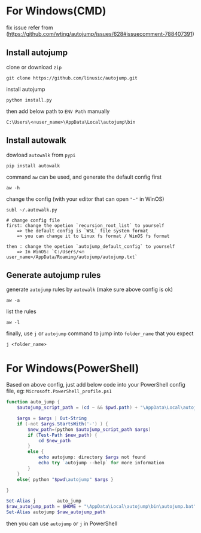 # For Windows(CMD)

fix issue refer from (https://github.com/wting/autojump/issues/628#issuecomment-788407391)

## Install autojump
clone or download `zip`
```shell
git clone https://github.com/linusic/autojump.git
```
install autojump
```shell
python install.py
```
then add below path to `ENV Path` manually
```shell
C:\Users\<🔥user_name>\AppData\Local\autojump\bin
```

## Install autowalk
dowload `autowalk` from `pypi`
```shell
pip install autowalk
```

command `aw` can be used, and generate the default config first
```shell
aw -h 
```

change the config (with your editor that can open `"~"` in WinOS)
```shell
subl ~/.autowalk.py
```

```shell
# change config file
first: change the opetion `recursion_root_list` to yourself
	=> the default config is `WSL` file system format
	=> you can change it to Linux fs format / WinOS fs format

then : change the opetion `autojump_default_config` to yourself
	=> In WinOS: `C:/Users/<🔥user_name>/AppData/Roaming/autojump/autojump.txt`
```

## Generate autojump rules
generate `autojump` rules by `autowalk` (make sure above config is ok)
```shell
aw -a
```

list the rules
```shell
aw -l
```


finally, use `j` or `autojump` command to jump into `folder_name` that you expect
```shell
j <folder_name>
```

# For Windows(PowerShell)
Based on above config, just add below code into your PowerShell config file, eg: `Microsoft.PowerShell_profile.ps1`

```powershell
function auto_jump {
    $autojump_script_path = (cd ~ && $pwd.path) + "\AppData\Local\autojump\bin\autojump"

    $args = $args | Out-String
    if (-not $args.StartsWith('-') ) {
        $new_path=(python $autojump_script_path $args)
        if (Test-Path $new_path) {
            cd $new_path
        }
        else {
            echo autojump: directory $args not found
            echo try `autojump --help` for more information
        }
    }
    else{ python "$pwd\autojump" $args }

}

Set-Alias j        auto_jump
$raw_autojump_path = $HOME + "\AppData\Local\autojump\bin\autojump.bat"
Set-Alias autojump $raw_autojump_path
```

then you can use `autojump` or `j` in PowerShell
